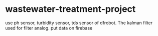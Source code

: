 # wastewater-treatment-project
use ph sensor, turbidity sensor, tds sensor of dfrobot. The kalman filter used for filter analog. put data on firebase
